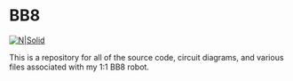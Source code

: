 # BB8

[![N|Solid](https://github.com/mrcoulter45/BB8/blob/master/images/BB8.jpg)](https://www.starwars.com/databank/bb-8)

This is a repository for all of the source code, circuit diagrams, and various files associated with my 1:1 BB8 robot.

